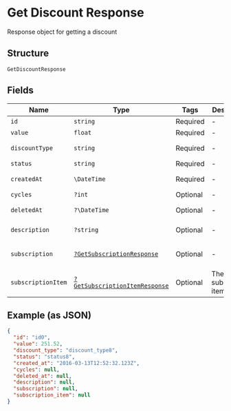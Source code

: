 
# Get Discount Response

Response object for getting a discount

## Structure

`GetDiscountResponse`

## Fields

| Name | Type | Tags | Description | Getter | Setter |
|  --- | --- | --- | --- | --- | --- |
| `id` | `string` | Required | - | getId(): string | setId(string id): void |
| `value` | `float` | Required | - | getValue(): float | setValue(float value): void |
| `discountType` | `string` | Required | - | getDiscountType(): string | setDiscountType(string discountType): void |
| `status` | `string` | Required | - | getStatus(): string | setStatus(string status): void |
| `createdAt` | `\DateTime` | Required | - | getCreatedAt(): \DateTime | setCreatedAt(\DateTime createdAt): void |
| `cycles` | `?int` | Optional | - | getCycles(): ?int | setCycles(?int cycles): void |
| `deletedAt` | `?\DateTime` | Optional | - | getDeletedAt(): ?\DateTime | setDeletedAt(?\DateTime deletedAt): void |
| `description` | `?string` | Optional | - | getDescription(): ?string | setDescription(?string description): void |
| `subscription` | [`?GetSubscriptionResponse`](/doc/models/get-subscription-response.md) | Optional | - | getSubscription(): ?GetSubscriptionResponse | setSubscription(?GetSubscriptionResponse subscription): void |
| `subscriptionItem` | [`?GetSubscriptionItemResponse`](/doc/models/get-subscription-item-response.md) | Optional | The subscription item | getSubscriptionItem(): ?GetSubscriptionItemResponse | setSubscriptionItem(?GetSubscriptionItemResponse subscriptionItem): void |

## Example (as JSON)

```json
{
  "id": "id0",
  "value": 251.52,
  "discount_type": "discount_type8",
  "status": "status8",
  "created_at": "2016-03-13T12:52:32.123Z",
  "cycles": null,
  "deleted_at": null,
  "description": null,
  "subscription": null,
  "subscription_item": null
}
```

